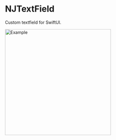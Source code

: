 # NJTextField

Custom textfield for SwiftUI.

<p align="left">
  <img src="https://user-images.githubusercontent.com/2460102/90765013-d4152880-e31b-11ea-9729-e347db73abec.png" width="350" title="Example">
</p>
